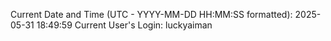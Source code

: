 Current Date and Time (UTC - YYYY-MM-DD HH:MM:SS formatted): 2025-05-31 18:49:59
Current User's Login: luckyaiman
